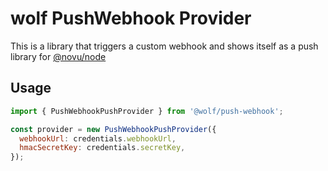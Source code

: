 # wolf PushWebhook Provider

This is a library that triggers a custom webhook and shows itself as a push library for [@novu/node](https://github.com/tecklens/tk-wolf/)

## Usage

```javascript
import { PushWebhookPushProvider } from '@wolf/push-webhook';

const provider = new PushWebhookPushProvider({
  webhookUrl: credentials.webhookUrl,
  hmacSecretKey: credentials.secretKey,
});
```
